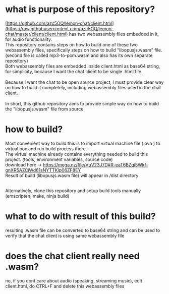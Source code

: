 # what is purpose of this repository?

[https://github.com/azc5OQ/lemon-chat/client.html](https://raw.githubusercontent.com/azc5OQ/lemon-chat/master/client/client.html) has two webassembly files embedded in it, for audio functionality. <br> This repository contains steps on how to build one of these two webassembly files, specifically steps on how to build "libopusjs.wasm" file. (second file is called mp3-to-pcm.wasm and also has its own separate repository) <br> Both webassembly files are embedded inside client.html as base64 string, for simplicity, because I want the chat client to be single .html file. <br> <br> Because I want the chat to be open source project, I must provide clear way on how to build it completely, including webassembly files used in the chat client.
<br>
<br>
In short, this github repository aims to provide simple way on how to build the "libopusjs.wasm" file from source.
<br>

# how to build?
Most convenient way to build this is to import virtual machine file (.ova ) to virtual box and run build process there. <br>
The virtual machine already contains everything needed to build this project. (tools, environment variables, source code) <br>
download here -> https://mega.nz/file/VuV23J7D#R-eaT6BZqi5Wkf-gnXR5AZCiWd61sNYTTKlp06ZF8EY <br>
Result of build (libopusjs.wasm file) will appear in /dist directory <br>

<br>
Alternatively, clone this repository and setup build tools manually (emscripten, make, ninja build)


# what to do with result of this build?
resulting .wasm file can be converted to base64 string and can be used to verify that the chat client is using same webassembly file

# does the chat client really need .wasm?
no, if you dont care about audio (speaking, streaming music), edit client.html, do CTRL+F and delete this webassembly files
